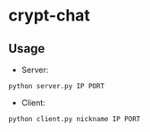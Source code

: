 # crypt-chat

## Usage

* Server:
```
python server.py IP PORT
```

* Client:

```
python client.py nickname IP PORT
```
